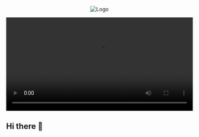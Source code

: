 <p align="center">
  <img src="https://github.com/SimranKKamboj/SimranKKamboj/blob/main/logo.gif" alt="Logo">
</p>

<p align="center">
  <video width="100%" max-width="100vw" height="auto" controls>
    <source src="https://github.com/SimranKKamboj/SimranKKamboj/blob/main/logo.mp4" type="video/mp4">
  </video>
</p>

## Hi there 👋

<!--
**SimranKKamboj/SimranKKamboj** is a ✨ _special_ ✨ repository because its `README.md` (this file) appears on your GitHub profile.

Here are some ideas to get you started:

- 🔭 I’m currently working on ...
- 🌱 I’m currently learning ...
- 👯 I’m looking to collaborate on ...
- 🤔 I’m looking for help with ...
- 💬 Ask me about ...
- 📫 How to reach me: ...
- 😄 Pronouns: ...
- ⚡ Fun fact: ...
-->
